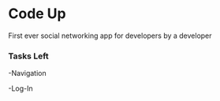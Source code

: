 # Code Up
First ever social networking app for developers by a developer

### Tasks Left
-Navigation 

-Log-In
